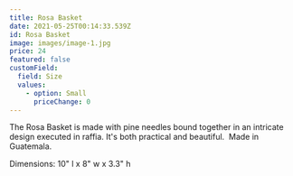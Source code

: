 ```yaml
---
title: Rosa Basket
date: 2021-05-25T00:14:33.539Z
id: Rosa Basket
image: images/image-1.jpg
price: 24
featured: false
customField:
  field: Size
  values:
    - option: Small
      priceChange: 0
---
```

<!--StartFragment-->

The Rosa Basket is made with pine needles bound together in an intricate design executed in raffia. It's both practical and beautiful.  Made in Guatemala.

Dimensions: 10" l x 8" w x 3.3" h

<!--EndFragment-->